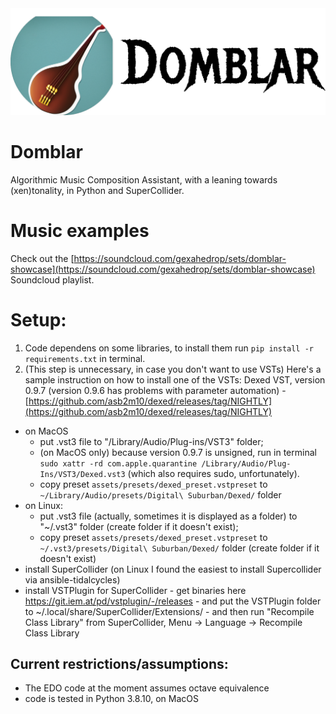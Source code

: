 <div align="center">
  <img src="https://github.com/gexahedron/domblar/blob/main/assets/domblar0.png?raw=true">
</div>

# Domblar

Algorithmic Music Composition Assistant, with a leaning towards (xen)tonality, in Python and SuperCollider.

# Music examples

Check out the [https://soundcloud.com/gexahedrop/sets/domblar-showcase](https://soundcloud.com/gexahedrop/sets/domblar-showcase) Soundcloud playlist.

# Setup:

1. Code dependens on some libraries, to install them run `pip install -r requirements.txt` in terminal.
2. (This step is unnecessary, in case you don't want to use VSTs) Here's a sample instruction on how to install one of the VSTs: Dexed VST, version 0.9.7 (version 0.9.6 has problems with parameter automation) - [https://github.com/asb2m10/dexed/releases/tag/NIGHTLY](https://github.com/asb2m10/dexed/releases/tag/NIGHTLY)
  * on MacOS
    * put .vst3 file to "/Library/Audio/Plug-ins/VST3" folder;
    * (on MacOS only) because version 0.9.7 is unsigned, run in terminal `sudo xattr -rd com.apple.quarantine /Library/Audio/Plug-Ins/VST3/Dexed.vst3` (which also requires sudo, unfortunately).
    * copy preset `assets/presets/dexed_preset.vstpreset` to `~/Library/Audio/presets/Digital\ Suburban/Dexed/` folder
  * on Linux:
    * put .vst3 file (actually, sometimes it is displayed as a folder) to "~/.vst3" folder (create folder if it doesn't exist);
    * copy preset `assets/presets/dexed_preset.vstpreset` to `~/.vst3/presets/Digital\ Suburban/Dexed/` folder (create folder if it doesn't exist)
  * install SuperCollider (on Linux I found the easiest to install Supercollider via ansible-tidalcycles)
  * install VSTPlugin for SuperCollider - get binaries here https://git.iem.at/pd/vstplugin/-/releases - and put the VSTPlugin folder to ~/.local/share/SuperCollider/Extensions/ - and then run "Recompile Class Library" from SuperCollider, Menu -> Language -> Recompile Class Library

## Current restrictions/assumptions:

* The EDO code at the moment assumes octave equivalence
* code is tested in Python 3.8.10, on MacOS
